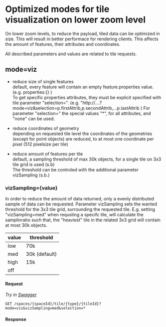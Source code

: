 # Optimized modes for tile visualization on lower zoom level

On lower zoom levels, to reduce the payload, tiled data can be optimized in size.
This will result in better performace for rendering clients. 
This affects the amount of features, their attributes and coordinates.

All described parameters and values are related to tile requests.
## mode=viz

* reduce size of single features<br>
default, every feature will contain an empty feature.properties value. (e.g. properties:{} )<br>
To get specific properties attributes, they must be explicit specified with tile parameter "selection=".
(e.g. "http://....?mode=viz&selection=p.firstAttrib,p.secondAttrib,...p.lastAttrib )
For parameter "selection=" the special values "*", for all attributes, and "none" can be used.

* reduce coordinates of geometry<br>
depending on requested tile level the coordinates of the geometries (except for point objects) are reduced, to at most one coordinate per pixel (512 pixelsize per tile)

* reduce amount of features per tile<br>
  default, a sampling threshold of max 30k objects, for a single tile on 3x3 tile grid is used (s.b)<br>
  The threshold can be controled with the additional parameter vizSampling (s.b.)

### vizSampling={value}

In order to reduce the amount of data returned, only a evenly distributed sample of data can be requested. 
Parameter vizSampling sets the wanted threshold for the 3x3 tile grid, surrounding the requested tile.
E.g. setting "vizSampling=med" when requsting a specifc tile, will calculate the samplinratio such that, the "heaviest" tile in the related 3x3 grid will contain at most 30k objects.

|value | threshold |
|---|---|
| low  | 70k |
| med  | 30k (default) |
| high | 15k |
| off  |  |

#### Request

*Try in [Swagger](https://xyz.api.here.com/hub/static/swagger/#/Read%20Features/getFeaturesByTile)*

```HTTP
GET /spaces/{spaceId}/tile/{type}/{tileId}?mode=viz&vizSampling=med&selection=*
```

#### Response

